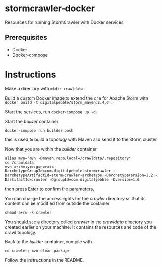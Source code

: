 # stormcrawler-docker
Resources for running StormCrawler with Docker services

## Prerequisites
- Docker
- Docker-compose

# Instructions

Make a directory with `mkdir crawldata`

Build a custom Docker image to extend the one for Apache Storm with `docker build -t digitalpebble/storm_maven:2.4.0 .`

Start the services, run `docker-compose up -d`.

Start the _builder_ container

`docker-compose run builder bash`

this is used to build a topology with Maven and send it to the Storm cluster

Now that you are within the _builder_ container, 

```
alias mvn="mvn -Dmaven.repo.local=/crawldata/.repository"
cd /crawldata 
mvn archetype:generate -DarchetypeGroupId=com.digitalpebble.stormcrawler -DarchetypeArtifactId=storm-crawler-archetype -DarchetypeVersion=2.2 -DartifactId=crawler -DgroupId=com.digitalpebble -Dversion=1.0
```

then press Enter to confirm the parameters.

You can change the access rights for the _crawler_ directory so that its content can be modified from outside the container.

`chmod a+rw -R crawler`

You should see a directory called _crawler_ in the _crawldata_ directory you created earlier on your machine. It contains the resources and code of the crawl topology. 

Back to the _builder_ container, compile with 

`cd crawler; mvn clean package`

Follow the instructions in the README. 






